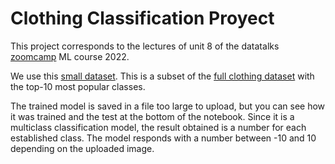 # Clothing Classification Proyect

This project corresponds to the lectures of unit 8 of the datatalks [zoomcamp](https://github.com/alexeygrigorev/mlbookcamp-code/tree/master/course-zoomcamp) ML course 2022.   

We use this [small dataset](https://github.com/alexeygrigorev/clothing-dataset-small). This is a subset of the [full clothing dataset](https://www.kaggle.com/agrigorev/clothing-dataset-full) with the top-10 most popular classes.

The trained model is saved in a file too large to upload, but you can see how it was trained and the test at the bottom of the notebook. 
Since it is a multiclass classification model, the result obtained is a number for each established class. The model responds with a number between -10 and 10 depending on the uploaded image.

